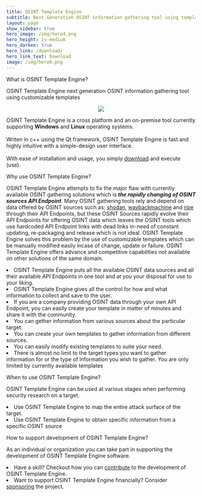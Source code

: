 ```yaml
---
title: OSINT Template Engine
subtitle: Next Generation OSINT information gathering tool using templates
layout: page
show_sidebar: true
hero_image: /img/hero4.png
hero_height: is-medium
hero_darken: true
hero_link: /download/
hero_link_text: Download
image: /img/hero0.png
---
```


<div class="box">
    <p class="title is-4">What is OSINT Template Engine?</p>
    <div class="content">
    <p>
    OSINT Template Engine next generation OSINT information gathering tool using customizable templates
    </p>
    <center><img src="/img/ote_preview.gif"></center>
    <p>
    OSINT Template Engine is a cross platform and an on-premise tool currently supporting <b>Windows</b> and <b>Linux</b> operating systems.<br> <br>
    Writen in c++ using the Qt framework, OSINT Template Engine is fast and highly intuitive with a simple-design user interface.<br><br>
    With ease of installation and usage, you simply <a href="/download/">download</a> and execute (use).
    </p>
    </div>
</div>

<div class="box">
    <p class="title is-4">Why use OSINT Template Engine?</p>
    <div class="content">
    <p>
    OSINT Template Engine attempts to fix the major flaw with currently available OSINT gathering solutions which is <b><i>the rapidly changing of OSINT sources API Endpoint</i></b>. Many OSINT gathering tools rely and depend on data offered by OSINT sources such as; <a href="https://www.shodan.io/">shodan</a>, <a href="https://archive.org/web/"> waybackmachine</a> and <a href="https://stat.ripe.net/">ripe</a> through their API Endpoints, but these OSINT Sources rapidly evolve their API Endpoints for offering OSINT data which leaves the OSINT tools which use hardcoded API Endpoint links with dead links in-need of constant updating, re-packaging and release which is not ideal.
    OSINT Template Engine solves this problem by the use of customizable templates which can be manually modified easily incase of change, update or failure.
    OSINT Template Engine offers advance and competitive capabilities not available on other solutions of the same domain.
    <li> OSINT Template Engine puts all the available OSINT data sources and all their available API Endpoints in one tool and at you your disposal for use to your liking.</li>
    <li> OSINT Template Engine gives all the control for how and what information to collect and save to the user.</li>
    <li> If you are a company providing OSINT data through your own API Endpoint, you can easily create your template in matter of minutes and share it with the community.</li>
    <li> You can gether information from various sources about the particular target.</li>
    <li> You can create your own templates to gather information from different sources.</li>
    <li> You can easily modify existing templates to suite your need.</li>
    <li> There is almost no limit to the target types you want to gather information for or the type of information you wish to gather. You are only limited by currently available templates</li>
    </p>
    </div>
</div>

<div class="box">
    <p class="title is-4">When to use OSINT Template Engine?</p>
    <div class="content">
    <p>
    OSINT Template Engine can be used at various stages when performing security research on a target.
    <li> Use OSINT Template Engine to map the entire attack surface of the target.</li>
    <li> Use OSINT Template Engine to obtain specific information from a specific OSINT source</li>
    </p>
    </div>
</div>

<div class="box">
    <p class="title is-4">How to support development of OSINT Template Engine?</p>
    <div class="content">
    <p>
    As an individual or organization you can take part in supporting the development of OSINT Template Engine software.
    <li> Have a skill? Checkout how you can <a href="https://github.com/3nock/OTE/blob/main/CONTRIBUTING.md">contribute</a> to the development of OSINT Template Engine.</li>
    <li> Want to support OSINT Template Engine financially?  Consider <a href="/sponsor/">sponsoring</a> the project.</li>
    </p>
    </div>
</div>